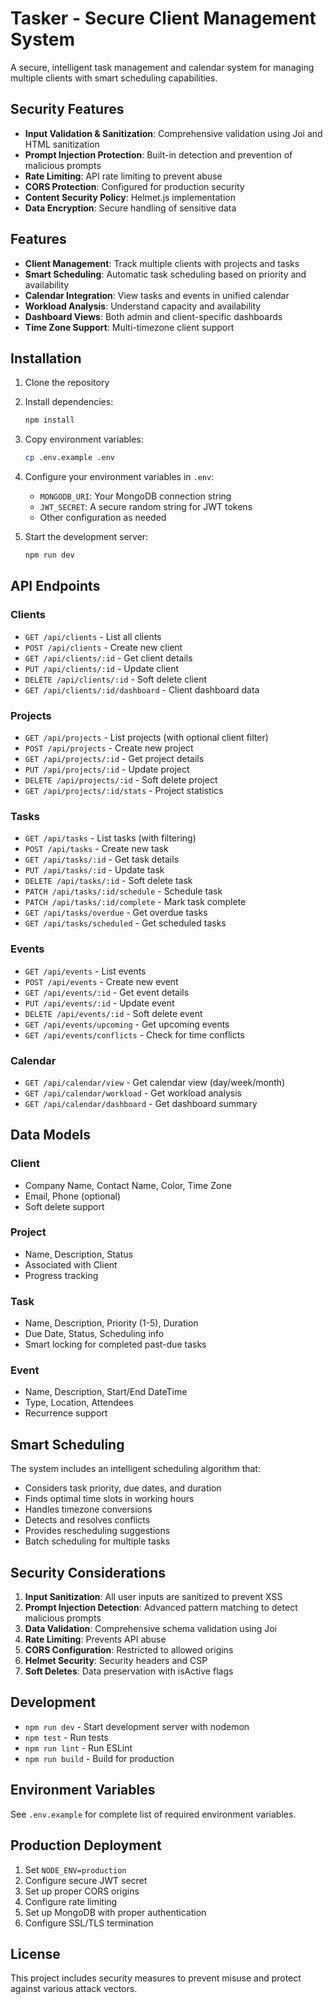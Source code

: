 # Tasker - Secure Client Management System

A secure, intelligent task management and calendar system for managing multiple clients with smart scheduling capabilities.

## Security Features

- **Input Validation & Sanitization**: Comprehensive validation using Joi and HTML sanitization
- **Prompt Injection Protection**: Built-in detection and prevention of malicious prompts
- **Rate Limiting**: API rate limiting to prevent abuse
- **CORS Protection**: Configured for production security
- **Content Security Policy**: Helmet.js implementation
- **Data Encryption**: Secure handling of sensitive data

## Features

- **Client Management**: Track multiple clients with projects and tasks
- **Smart Scheduling**: Automatic task scheduling based on priority and availability
- **Calendar Integration**: View tasks and events in unified calendar
- **Workload Analysis**: Understand capacity and availability
- **Dashboard Views**: Both admin and client-specific dashboards
- **Time Zone Support**: Multi-timezone client support

## Installation

1. Clone the repository
2. Install dependencies:

   ```bash
   npm install
   ```

3. Copy environment variables:

   ```bash
   cp .env.example .env
   ```

4. Configure your environment variables in `.env`:

   - `MONGODB_URI`: Your MongoDB connection string
   - `JWT_SECRET`: A secure random string for JWT tokens
   - Other configuration as needed

5. Start the development server:
   ```bash
   npm run dev
   ```

## API Endpoints

### Clients

- `GET /api/clients` - List all clients
- `POST /api/clients` - Create new client
- `GET /api/clients/:id` - Get client details
- `PUT /api/clients/:id` - Update client
- `DELETE /api/clients/:id` - Soft delete client
- `GET /api/clients/:id/dashboard` - Client dashboard data

### Projects

- `GET /api/projects` - List projects (with optional client filter)
- `POST /api/projects` - Create new project
- `GET /api/projects/:id` - Get project details
- `PUT /api/projects/:id` - Update project
- `DELETE /api/projects/:id` - Soft delete project
- `GET /api/projects/:id/stats` - Project statistics

### Tasks

- `GET /api/tasks` - List tasks (with filtering)
- `POST /api/tasks` - Create new task
- `GET /api/tasks/:id` - Get task details
- `PUT /api/tasks/:id` - Update task
- `DELETE /api/tasks/:id` - Soft delete task
- `PATCH /api/tasks/:id/schedule` - Schedule task
- `PATCH /api/tasks/:id/complete` - Mark task complete
- `GET /api/tasks/overdue` - Get overdue tasks
- `GET /api/tasks/scheduled` - Get scheduled tasks

### Events

- `GET /api/events` - List events
- `POST /api/events` - Create new event
- `GET /api/events/:id` - Get event details
- `PUT /api/events/:id` - Update event
- `DELETE /api/events/:id` - Soft delete event
- `GET /api/events/upcoming` - Get upcoming events
- `GET /api/events/conflicts` - Check for time conflicts

### Calendar

- `GET /api/calendar/view` - Get calendar view (day/week/month)
- `GET /api/calendar/workload` - Get workload analysis
- `GET /api/calendar/dashboard` - Get dashboard summary

## Data Models

### Client

- Company Name, Contact Name, Color, Time Zone
- Email, Phone (optional)
- Soft delete support

### Project

- Name, Description, Status
- Associated with Client
- Progress tracking

### Task

- Name, Description, Priority (1-5), Duration
- Due Date, Status, Scheduling info
- Smart locking for completed past-due tasks

### Event

- Name, Description, Start/End DateTime
- Type, Location, Attendees
- Recurrence support

## Smart Scheduling

The system includes an intelligent scheduling algorithm that:

- Considers task priority, due dates, and duration
- Finds optimal time slots in working hours
- Handles timezone conversions
- Detects and resolves conflicts
- Provides rescheduling suggestions
- Batch scheduling for multiple tasks

## Security Considerations

1. **Input Sanitization**: All user inputs are sanitized to prevent XSS
2. **Prompt Injection Detection**: Advanced pattern matching to detect malicious prompts
3. **Data Validation**: Comprehensive schema validation using Joi
4. **Rate Limiting**: Prevents API abuse
5. **CORS Configuration**: Restricted to allowed origins
6. **Helmet Security**: Security headers and CSP
7. **Soft Deletes**: Data preservation with isActive flags

## Development

- `npm run dev` - Start development server with nodemon
- `npm test` - Run tests
- `npm run lint` - Run ESLint
- `npm run build` - Build for production

## Environment Variables

See `.env.example` for complete list of required environment variables.

## Production Deployment

1. Set `NODE_ENV=production`
2. Configure secure JWT secret
3. Set up proper CORS origins
4. Configure rate limiting
5. Set up MongoDB with proper authentication
6. Configure SSL/TLS termination

## License

This project includes security measures to prevent misuse and protect against various attack vectors.
